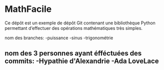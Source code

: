 # MathFacile

Ce dépôt est un exemple de dépôt Git contenant une bibliothèque Python
permettant d’effectuer des opérations mathématiques très simples.

nom des branches:
-puissance
-sinus
-trigonométrie

nom des 3 personnes ayant éfféctuées des commits:
-Hypathie d'Alexandrie
-Ada LoveLace
-